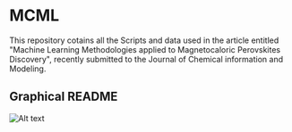 # MCML

 This repository cotains all the Scripts and data used in the article entitled "Machine Learning Methodologies applied to Magnetocaloric Perovskites Discovery", recently submitted to the Journal of Chemical information and Modeling.

## Graphical README

![Alt text](URL_to_your_image.jpg)
